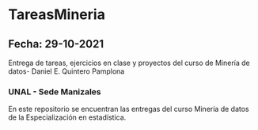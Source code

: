# TareasMineria
## Fecha: 29-10-2021
Entrega de tareas, ejercicios en clase y proyectos del curso de Minería de datos- Daniel E. Quintero Pamplona
### UNAL - Sede Manizales
En este repositorio se encuentran las entregas del curso Minería de datos de la Especialización en estadística.
